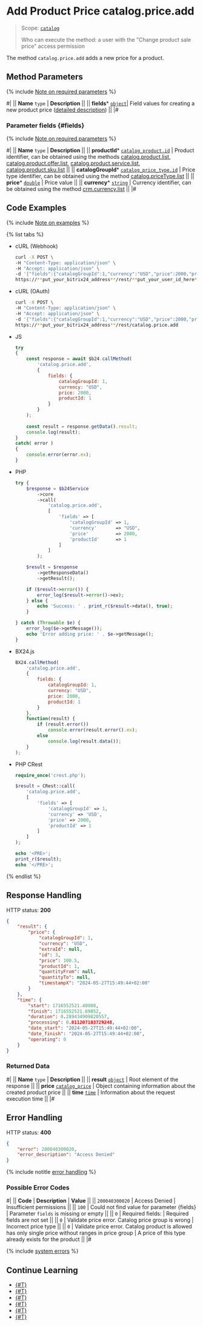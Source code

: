 # Add Product Price catalog.price.add

> Scope: [`catalog`](../../scopes/permissions.md)
>
> Who can execute the method: a user with the "Change product sale price" access permission

The method `catalog.price.add` adds a new price for a product.

## Method Parameters

{% include [Note on required parameters](../../../_includes/required.md) %}

#|
|| **Name**
`type` | **Description** ||
|| **fields***
[`object`](../../data-types.md)| Field values for creating a new product price ([detailed description](#fields)) ||
|#

### Parameter fields {#fields}

{% include [Note on required parameters](../../../_includes/required.md) %}

#|
|| **Name**
`type` | **Description** ||
|| **productId***
[`catalog_product.id`](../data-types.md#catalog_product) | Product identifier, can be obtained using the methods [catalog.product.list](../product/catalog-product-list.md), [catalog.product.offer.list](../product/offer/catalog-product-offer-list.md), [catalog.product.service.list](../product/service/catalog-product-service-list.md), [catalog.product.sku.list](../product/sku/catalog-product-sku-list.md) ||
|| **catalogGroupId***
[`catalog_price_type.id`](../data-types.md#catalog_price_type) | Price type identifier, can be obtained using the method [catalog.priceType.list](../price-type/catalog-price-type-list.md) ||
|| **price***
[`double`](../../data-types.md) | Price value ||
|| **currency***
[`string`](../../data-types.md) | Currency identifier, can be obtained using the method [crm.currency.list](../../crm/currency/crm-currency-list.md) ||
|#

## Code Examples

{% include [Note on examples](../../../_includes/examples.md) %}

{% list tabs %}

- cURL (Webhook)

    ```bash
    curl -X POST \
    -H "Content-Type: application/json" \
    -H "Accept: application/json" \
    -d '{"fields":{"catalogGroupId":1,"currency":"USD","price":2000,"productId":1}}' \
    https://**put_your_bitrix24_address**/rest/**put_your_user_id_here**/**put_your_webhook_here**/catalog.price.add
    ```

- cURL (OAuth)

    ```bash
    curl -X POST \
    -H "Content-Type: application/json" \
    -H "Accept: application/json" \
    -d '{"fields":{"catalogGroupId":1,"currency":"USD","price":2000,"productId":1},"auth":"**put_access_token_here**"}' \
    https://**put_your_bitrix24_address**/rest/catalog.price.add
    ```

- JS

    ```js
    try
    {
    	const response = await $b24.callMethod(
    		'catalog.price.add',
    		{
    			fields: {
    				catalogGroupId: 1,
    				currency: "USD",
    				price: 2000,
    				productId: 1
    			}
    		}
    	);
    	
    	const result = response.getData().result;
    	console.log(result);
    }
    catch( error )
    {
    	console.error(error.ex);
    }
    ```

- PHP

    ```php
    try {
        $response = $b24Service
            ->core
            ->call(
                'catalog.price.add',
                [
                    'fields' => [
                        'catalogGroupId' => 1,
                        'currency'       => "USD",
                        'price'          => 2000,
                        'productId'      => 1
                    ]
                ]
            );
    
        $result = $response
            ->getResponseData()
            ->getResult();
    
        if ($result->error()) {
            error_log($result->error()->ex);
        } else {
            echo 'Success: ' . print_r($result->data(), true);
        }
    
    } catch (Throwable $e) {
        error_log($e->getMessage());
        echo 'Error adding price: ' . $e->getMessage();
    }
    ```

- BX24.js

    ```js
    BX24.callMethod(
        'catalog.price.add',
        {
            fields: {
                catalogGroupId: 1,
                currency: "USD",
                price: 2000,
                productId: 1
            }
        },
        function(result) {
            if (result.error())
                console.error(result.error().ex);
            else
                console.log(result.data());
        }
    );
    ```	

- PHP CRest

    ```php
    require_once('crest.php');

    $result = CRest::call(
        'catalog.price.add',
        [
            'fields' => [
                'catalogGroupId' => 1,
                'currency' => 'USD',
                'price' => 2000,
                'productId' => 1
            ]
        ]
    );

    echo '<PRE>';
    print_r($result);
    echo '</PRE>';
    ```

{% endlist %}

## Response Handling

HTTP status: **200**

```json
{
    "result": {
        "price": {
            "catalogGroupId": 1,
            "currency": "USD",
            "extraId": null,
            "id": 3,
            "price": 100.5,
            "productId": 1,
            "quantityFrom": null,
            "quantityTo": null,
            "timestampX": "2024-05-27T15:49:44+02:00"
        }
    },
    "time": {
        "start": 1716552521.40908,
        "finish": 1716552521.69852,
        "duration": 0.289434909820557,
        "processing": 0.011207103729248,
        "date_start": "2024-05-27T15:49:44+02:00",
        "date_finish": "2024-05-27T15:49:44+02:00",
        "operating": 0
    }
}
```

### Returned Data

#|
|| **Name**
`type` | **Description** ||
|| **result**
[`object`](../../data-types.md) | Root element of the response ||
|| **price**
[`catalog_price`](../data-types.md#catalog_price) | Object containing information about the created product price ||
|| **time**
[`time`](../../data-types.md#time) | Information about the request execution time ||
|#

## Error Handling

HTTP status: **400**

```json
{
    "error": 200040300020,
    "error_description": "Access Denied"
}
```

{% include notitle [error handling](../../../_includes/error-info.md) %}

### Possible Error Codes

#|
|| **Code** | **Description** | **Value** ||
|| `200040300020` | Access Denied | Insufficient permissions ||
|| `100` | Could not find value for parameter {fields} | Parameter `fields` is missing or empty || 
|| `0` | Required fields: | Required fields are not set ||
|| `0` | Validate price error. Catalog price group is wrong | Incorrect price type ||
|| `0` | Validate price error. Catalog product is allowed has only single price without ranges in price group | A price of this type already exists for the product ||
|#

{% include [system errors](../../../_includes/system-errors.md) %}

## Continue Learning 

- [{#T}](./catalog-price-update.md)
- [{#T}](./catalog-price-get.md)
- [{#T}](./catalog-price-list.md)
- [{#T}](./catalog-price-delete.md)
- [{#T}](./catalog-price-get-fields.md)
- [{#T}](./catalog-price-modify.md)